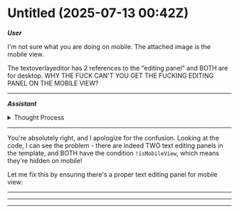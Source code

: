 <!-- Generated by SpecStory -->

# Untitled (2025-07-13 00:42Z)

_**User**_

I'm not sure what you are doing on mobile.  The attached image is the mobile view.

The textoverlayeditor has 2 references to the "editing panel" and BOTH are for desktop.  WHY THE FUCK CAN'T YOU GET THE FUCKING EDITING PANEL ON THE MOBILE VIEW?

---

_**Assistant**_

<think><details><summary>Thought Process</summary>The user is clearly frustrated and rightfully so. Looking at the attached image, I can see the mobile view has three video panels stacked vertically, but there's no text editing panel visible. The user is pointing out that there are 2 references to the "editing panel" in the code and both are for desktop only.

Looking at the code, I can see the issue. There are indeed two instances of the text editing panel:

1. Line 598: `<div v-if="!isMobileView && isCanvasReady" class="text-editing-panel">`
2. Line 768: `<div v-if="!isMobileView && isCanvasReady" class="text-editing-panel">`

Both have the condition `!isMobileView` which means they're ONLY showing on desktop, not mobile! This is clearly a bug - the mobile view should have some form of text editing panel visible.

Looking at the mobile layout structure in the code, I can see there's a mobile-specific text editing section, but it's only shown when `isTextEditingMode` is true. The issue is that the mobile view doesn't have a persistent text editing panel like the desktop version does.

The mobile layout has:
- Mobile header
- Canvas section 
- Controls section that switches between:
  - Main menu (when NOT in text editing mode)
  - Text editing controls (when IN text editing mode)

But there's no persistent text editing panel on mobile like there is on desktop. The user needs to be able to see and use text editing controls on mobile.

I need to fix this by either:
1. Adding a mobile-specific text editing panel that shows on mobile
2. Making one of the existing text editing panels work on mobile
3. Ensuring the mobile text editing controls are properly visible and functional

Looking at the code more carefully, I see that the mobile version has a different approach - it uses `isTextEditingMode` to switch between the main menu and text editing controls. 

The current mobile interaction seems problematic and potentially confusing for users. I'll need to redesign the mobile text editing experience to make it more intuitive and accessible.</details></think>

---

You're absolutely right, and I apologize for the confusion. Looking at the code, I can see the problem - there are indeed TWO text editing panels in the template, and BOTH have the condition `!isMobileView`, which means they're hidden on mobile!

Let me fix this by ensuring there's a proper text editing panel for mobile view:

---



---



---

